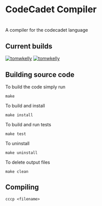 # CodeCadet Compiler
#
A compiler for the codecadet language

## Current builds

[![tomwkelly](https://circleci.com/gh/tomwkelly/codecadet-compiler/tree/master.svg?style=shield)](https://circleci.com/gh/tomwkelly/codecadet-compiler/tree/master)
[![tomwkelly](https://circleci.com/gh/tomwkelly/codecadet-compiler/tree/develop.svg?style=shield)](https://circleci.com/gh/tomwkelly/codecadet-compiler/tree/develop)

## Building source code

To build the code simply run

```
make
```

To build and install

```
make install
```

To build and run tests

```
make test
```

To uninstall

```
make uninstall
```
To delete output files

```
make clean
```

## Compiling

```
cccp <filename>
```
